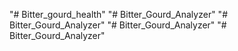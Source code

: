 "# Bitter_gourd_health" 
"# Bitter_Gourd_Analyzer" 
"# Bitter_Gourd_Analyzer" 
"# Bitter_Gourd_Analyzer" 
"# Bitter_Gourd_Analyzer" 
